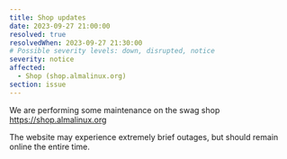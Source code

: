 ```yaml
---
title: Shop updates
date: 2023-09-27 21:00:00
resolved: true
resolvedWhen: 2023-09-27 21:30:00
# Possible severity levels: down, disrupted, notice
severity: notice
affected:
  - Shop (shop.almalinux.org)
section: issue
---
```


We are performing some maintenance on the swag shop https://shop.almalinux.org

The website may experience extremely brief outages, but should remain online the entire time.
